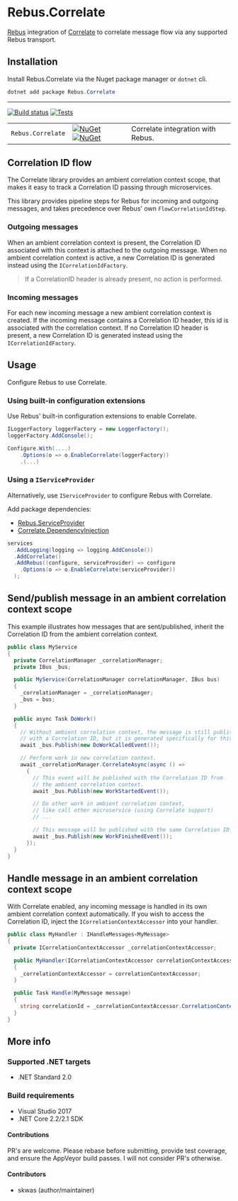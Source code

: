 # Rebus.Correlate

[Rebus](https://github.com/rebus-org/Rebus) integration of [Correlate](https://github.com/skwasjer/Correlate) to correlate message flow via any supported Rebus transport.

## Installation

Install Rebus.Correlate via the Nuget package manager or `dotnet` cli.

```powershell
dotnet add package Rebus.Correlate
```

---

[![Build status](https://ci.appveyor.com/api/projects/status/wtyl9fs7o38i2set/branch/master?svg=true)](https://ci.appveyor.com/project/skwasjer/rebus-correlate)
[![Tests](https://img.shields.io/appveyor/tests/skwasjer/Rebus.Correlate/master.svg)](https://ci.appveyor.com/project/skwasjer/rebus-correlate/build/tests)

| | | |
|---|---|---|
| `Rebus.Correlate` | [![NuGet](https://img.shields.io/nuget/v/Rebus.Correlate.svg)](https://www.nuget.org/packages/Rebus.Correlate/) [![NuGet](https://img.shields.io/nuget/dt/Rebus.Correlate.svg)](https://www.nuget.org/packages/Rebus.Correlate/) | Correlate integration with Rebus. |

## Correlation ID flow

The Correlate library provides an ambient correlation context scope, that makes it easy to track a Correlation ID passing through microservices.

This library provides pipeline steps for Rebus for incoming and outgoing messages, and takes precedence over Rebus' own `FlowCorrelationIdStep`.

### Outgoing messages
When an ambient correlation context is present, the Correlation ID associated with this context is attached to the outgoing message. When no ambient correlation context is active, a new Correlation ID is generated instead using the `ICorrelationIdFactory`.

> If a CorrelationID header is already present, no action is performed.

### Incoming messages
For each new incoming message a new ambient correlation context is created. 
If the incoming message contains a Correlation ID header, this id is associated with the correlation context. If no Correlation ID header is present, a new Correlation ID is generated instead using the `ICorrelationIdFactory`.

## Usage ###

Configure Rebus to use Correlate.

### Using built-in configuration extensions ###

Use Rebus' built-in configuration extensions to enable Correlate.

```csharp
ILoggerFactory loggerFactory = new LoggerFactory();
loggerFactory.AddConsole();

Configure.With(....)
    .Options(o => o.EnableCorrelate(loggerFactory))
    .(...)
```

### Using a `IServiceProvider`

Alternatively, use `IServiceProvider` to configure Rebus with Correlate.

Add package dependencies:
- [Rebus.ServiceProvider](https://github.com/rebus-org/Rebus.ServiceProvider) 
- [Correlate.DependencyInjection](https://github.com/skwasjer/Correlate)

```csharp
services
  .AddLogging(logging => logging.AddConsole())
  .AddCorrelate()
  .AddRebus((configure, serviceProvider) => configure
    .Options(o => o.EnableCorrelate(serviceProvider))
  );
```

## Send/publish message in an ambient correlation context scope

This example illustrates how messages that are sent/published, inherit the Correlation ID from the ambient correlation context.

```csharp
public class MyService
{
  private CorrelationManager _correlationManager;
  private IBus _bus;

  public MyService(CorrelationManager correlationManager, IBus bus)
  {
    _correlationManager = _correlationManager;
    _bus = bus;
  }

  public async Task DoWork()
  {
    // Without ambient correlation context, the message is still published 
    // with a Correlation ID, but it is generated specifically for this message.
    await _bus.Publish(new DoWorkCalledEvent());

    // Perform work in new correlation context.
    await _correlationManager.CorrelateAsync(async () =>
      {
        // This event will be published with the Correlation ID from
        // the ambient correlation context.
        await _bus.Publish(new WorkStartedEvent());

        // Do other work in ambient correlation context,
        // like call other microservice (using Correlate support)
        // ...

        // This message will be published with the same Correlation ID.
        await _bus.Publish(new WorkFinishedEvent());
      });
  }
}
```

## Handle message in an ambient correlation context scope

With Correlate enabled, any incoming message is handled in its own ambient correlation context automatically. If you wish to access the Correlation ID, inject the `ICorrelationContextAccessor` into your handler.

```csharp
public class MyHandler : IHandleMessages<MyMessage>
{
  private ICorrelationContextAccessor _correlationContextAccessor;

  public MyHandler(ICorrelationContextAccessor correlationContextAccessor)
  {
    _correlationContextAccessor = correlationContextAccessor;
  }

  public Task Handle(MyMessage message)
  {
    string correlationId = _correlationContextAccessor.CorrelationContext.CorrelationId; 
  }
}
```


## More info

### Supported .NET targets
- .NET Standard 2.0

### Build requirements
- Visual Studio 2017
- .NET Core 2.2/2.1 SDK

#### Contributions
PR's are welcome. Please rebase before submitting, provide test coverage, and ensure the AppVeyor build passes. I will not consider PR's otherwise.

#### Contributors
- skwas (author/maintainer)
